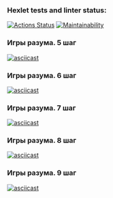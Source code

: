 ### Hexlet tests and linter status:
[![Actions Status](https://github.com/VadimZyuzelev/frontend-project-44/workflows/hexlet-check/badge.svg)](https://github.com/VadimZyuzelev/frontend-project-44/actions)
[![Maintainability](https://api.codeclimate.com/v1/badges/067fb75b36e9dbc17a23/maintainability)](https://codeclimate.com/github/VadimZyuzelev/frontend-project-44/maintainability)
### Игры разума. 5 шаг
[![asciicast](https://asciinema.org/a/578195.svg)](https://asciinema.org/a/578195)
### Игры разума. 6 шаг
[![asciicast](https://asciinema.org/a/yYrJXC8bqVjs75WD4kiY4x2h7.svg)](https://asciinema.org/a/yYrJXC8bqVjs75WD4kiY4x2h7)
### Игры разума. 7 шаг
[![asciicast](https://asciinema.org/a/lYNvveylygMfibKP4GDvqI2e2.svg)](https://asciinema.org/a/lYNvveylygMfibKP4GDvqI2e2)
### Игры разума. 8 шаг
[![asciicast](https://asciinema.org/a/wKqk733rlAxndybImRYjqPNLm.svg)](https://asciinema.org/a/wKqk733rlAxndybImRYjqPNLm)
### Игры разума. 9 шаг
[![asciicast](https://asciinema.org/a/DMnjijNpUGAQXLMHJ7mlxERJj.svg)](https://asciinema.org/a/DMnjijNpUGAQXLMHJ7mlxERJj)